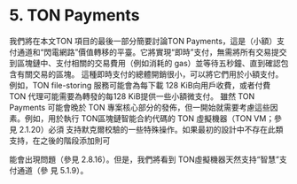 # 5. TON Payments

我們將在本文TON 項目的最後一部分簡要討論TON Payments，這是（小額）支付通道和“閃電網路”價值轉移的平臺。它將實現“即時”支付，無需將所有交易提交到區塊鏈中、支付相關的交易費用（例如消耗的 gas）並等待五秒鐘、直到確認包含有關交易的區塊。
這種即時支付的總體開銷很小，可以將它們用於小額支付。例如，TON file-storing 服務可能會為每下載 128 KiB向用戶收費，或者付費 TON 代理可能需要為轉發的每128 KiB提供一些小額微支付。
雖然 TON Payments 可能會晚於 TON 專案核心部分的發佈，但一開始就需要考慮這些因
素。例如，用於執行 TON區塊鏈智能合約代碼的 TON 虛擬機器（TON VM；參見 2.1.20）必須
支持默克爾校驗的一些特殊操作。如果最初的設計中不存在此類支持，在之後的階段添加則可

能會出現問題（參見 2.8.16）。但是，我們將看到 TON虛擬機器天然支持“智慧”支付通道（參
見 5.1.9）。